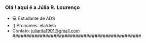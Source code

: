 ### Olá ! aqui é a Júlia R. Lourenço

- 💻 Estudante de ADS
- ;) Pronomes: ela/dela
- Contato: juliarita1901@gmail.com
  ###############################################
  

